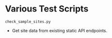 # Various Test Scripts

`check_sample_sites.py`
 - Get site data from existing static API endpoints.